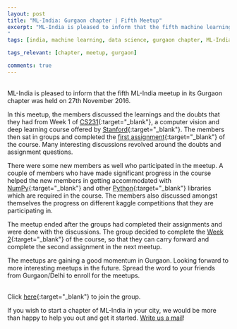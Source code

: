 ```yaml
---
layout: post
title: "ML-India: Gurgaon chapter | Fifth Meetup"
excerpt: "ML-India is pleased to inform that the fifth machine learning meetup in its Gurgaon chapter was on 27th November 2016. The members discussed about a kaggle knowledge dataset and how to divide small groups to work on different Kaggle competitions. 
"
tags: [india, machine learning, data science, gurgaon chapter, ML-India, meetup]

tags_relevant: [chapter, meetup, gurgaon]

comments: true
---
```

<br>
ML-India is pleased to inform that the fifth ML-India meetup in its Gurgaon chapter was held on 27th November 2016.

In this meetup, the members discussed the learnings and the doubts that they had from Week 1 of [CS231](http://cs231n.stanford.edu/){:target="_blank"}, a computer vision and deep learning course offered by [Stanford](https://www.stanford.edu/){:target="_blank"}. The members then sat in groups and completed the [first assignment](http://cs231n.github.io/assignments2016/assignment1/){:target="_blank"}  of the course. Many interesting discussions revolved around the doubts and assignment questions.

There were some new members as well who participated in the meetup. A couple of members who have made significant progress in the course helped the new members in getting accommodated with [NumPy](http://www.numpy.org/){:target="_blank"}  and other [Python](https://www.python.org/){:target="_blank"}  libraries which are required in the course. The members also discussed amongst themselves the progress on different kaggle competitions that they are participating in. 

The meetup ended after the groups had completed their assignments and were done with the discussions. The group decided to complete the [Week 2](http://cs231n.stanford.edu/syllabus.html){:target="_blank"} of the course, so that they can carry forward and complete the second assignment in the next meetup. 

The meetups are gaining a good momentum in Gurgaon. Looking forward to more interesting meetups in the future. Spread the word to your friends from Gurgaon/Delhi to enroll for the meetups.

<br>Click [here](http://www.meetup.com/Machine-Learning-India-Gurgaon/){:target="_blank"} to join the group.

If you wish to start a chapter of ML-India in your city, we would be more than happy to help you out and get it started. <a href="mailto:varun@aspiringminds.com" target="_top">Write us a mail</a>!
